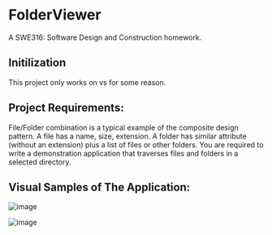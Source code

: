 # FolderViewer
A SWE316: Software Design and Construction homework.
## Initilization
This project only works on vs for some reason.
## Project Requirements:
File/Folder combination is a typical example of the composite design pattern. A file has a name, size, extension. A
folder has similar attribute (without an extension) plus a list of files or other folders. You are required to write a
demonstration application that traverses files and folders in a selected directory. 
## Visual Samples of The Application:
![image](https://github.com/NKMalki/FolderViewer/assets/124790266/72119d98-7a63-4181-8738-6368f45eaf7c)

![image](https://github.com/NKMalki/FolderViewer/assets/124790266/759ab50e-271a-477d-9eb5-455d267bc552)
